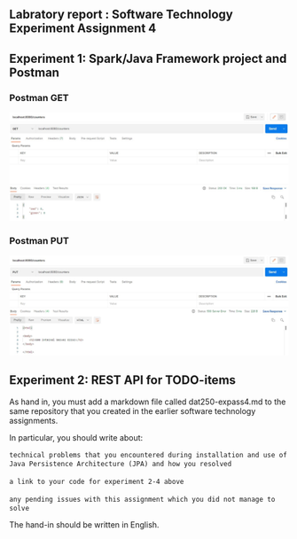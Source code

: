 ## Labratory report : Software Technology Experiment Assignment 4
 
 
## Experiment 1: Spark/Java Framework project and Postman
### Postman GET
<img src="extra\postman_get.JPG" width="600">

### Postman PUT
<img src="extra\postman_put.JPG" width="600">


## Experiment 2: REST API for TODO-items


 As hand in, you must add a markdown file called dat250-expass4.md to the same repository that you created in the earlier software technology assignments.

In particular, you should write about:

    technical problems that you encountered during installation and use of Java Persistence Architecture (JPA) and how you resolved

    a link to your code for experiment 2-4 above

    any pending issues with this assignment which you did not manage to solve

The hand-in should be written in English.